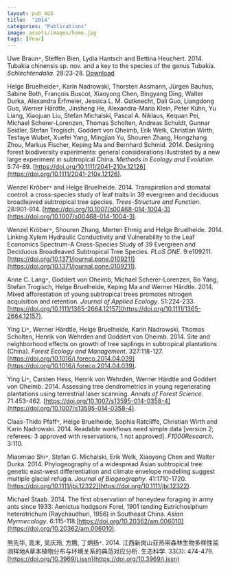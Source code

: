 ```yaml
---
layout: pub_XGS
title:  "2014"
categories: "Publications"
image: assets/images/home.jpg
tags: [Year]
---
```

Uwe Braun<code>&ast;</code>, Steffen Bien, Lydia Hantsch and Bettina Heuchert. 2014. Tubakia chinensis sp. nov. and a key to the species of the genus Tubakia. *Schlechtendalia*. 28:23-28. [Download](http://public.bibliothek.uni-halle.de/index.php/schlechtendalia/article/view/646)


Helge Bruelheide<code>&ast;</code>, Karin Nadrowski, Thorsten Assmann, Jürgen Bauhus, Sabine Both, François Buscot, Xiaoyong Chen, Bingyang Ding, Walter Durka, Alexandra Erfmeier, Jessica L. M. Gutknecht, Dali Guo, Liangdong Guo, Werner Härdtle, Jinsheng He, Alexandra-Maria Klein, Peter Kühn, Yu Liang, Xiaojuan Liu, Stefan Michalski, Pascal A. Niklaus, Kequan Pei, Michael Scherer-Lorenzen, Thomas Scholten, Andreas Schuldt, Gunnar Seidler, Stefan Trogisch, Goddert von Oheimb, Erik Welk, Christian Wirth, Tesfaye Wubet, Xuefei Yang, Mingjian Yu, Shouren Zhang, Hongzhang Zhou, Markus Fischer, Keping Ma and Bernhard Schmid. 2014. Designing forest biodiversity experiments: general considerations illustrated by a new large experiment in subtropical China. *Methods in Ecology and Evolution*. 5:74-89. [https://doi.org/10.1111/2041-210x.12126](https://doi.org/10.1111/2041-210x.12126).


Wenzel Kröber<code>&ast;</code> and Helge Bruelheide. 2014. Transpiration and stomatal control: a cross-species study of leaf traits in 39 evergreen and deciduous broadleaved subtropical tree species. *Trees-Structure and Function*. 28:901-914. [https://doi.org/10.1007/s00468-014-1004-3](https://doi.org/10.1007/s00468-014-1004-3).


Wenzel Kröber<code>&ast;</code>, Shouren Zhang, Merten Ehmig and Helge Bruelheide. 2014. Linking Xylem Hydraulic Conductivity and Vulnerability to the Leaf Economics Spectrum-A Cross-Species Study of 39 Evergreen and Deciduous Broadleaved Subtropical Tree Species. *PLoS ONE*. 9:e109211. [https://doi.org/10.1371/journal.pone.0109211](https://doi.org/10.1371/journal.pone.0109211).


Anne C. Lang<code>&ast;</code>, Goddert von Oheimb, Michael Scherer-Lorenzen, Bo Yang, Stefan Trogisch, Helge Bruelheide, Keping Ma and Werner Härdtle. 2014. Mixed afforestation of young subtropical trees promotes nitrogen acquisition and retention. *Journal of Applied Ecology*. 51:224-233. [https://doi.org/10.1111/1365-2664.12157](https://doi.org/10.1111/1365-2664.12157).


Ying Li<code>&ast;</code>, Werner Härdtle, Helge Bruelheide, Karin Nadrowski, Thomas Scholten, Henrik von Wehrden and Goddert von Oheimb. 2014. Site and neighborhood effects on growth of tree saplings in subtropical plantations (China). *Forest Ecology and Management*. 327:118-127. [https://doi.org/10.1016/j.foreco.2014.04.039](https://doi.org/10.1016/j.foreco.2014.04.039).


Ying Li<code>&ast;</code>, Carsten Hess, Henrik von Wehrden, Werner Härdtle and Goddert von Oheimb. 2014. Assessing tree dendrometrics in young regenerating plantations using terrestrial laser scanning. *Annals of Forest Science*. 71:453-462. [https://doi.org/10.1007/s13595-014-0358-4](https://doi.org/10.1007/s13595-014-0358-4).


Claas-Thido Pfaff<code>&ast;</code>, Helge Bruelheide, Sophia Ratcliffe, Christian Wirth and Karin Nadrowski. 2014. Readable workflows need simple data [version 2; referees: 3 approved with reservations, 1 not approved]. *F1000Research*. 3:110.


Miaomiao Shi<code>&ast;</code>, Stefan G. Michalski, Erik Welk, Xiaoyong Chen and Walter Durka. 2014. Phylogeography of a widespread Asian subtropical tree: genetic east-west differentiation and climate envelope modelling suggest multiple glacial refugia. *Journal of Biogeography*. 41:1710-1720. [https://doi.org/10.1111/jbi.12322](https://doi.org/10.1111/jbi.12322).


Michael Staab. 2014. The first observation of honeydew foraging in army ants since 1933: Aenictus hodgsoni Forel, 1901 tending Eutrichosiphum heterotrichum (Raychaudhuri, 1956) in Southeast China. *Asian Myrmecology*. 6:115-118.[https://doi.org/10.20362/am.006010](https://doi.org/10.20362/am.006010).


熊先华, 高末, 吴庆玲, 方腾, 丁炳扬<code>&ast;</code>. 2014. 江西新岗山亚热带森林生物多样性监测样地A草本植物分布与环境关系的典范对应分析. 生态科学. 33(3): 474-479. [https://doi.org/10.3969/j.issn](https://doi.org/10.3969/j.issn)
